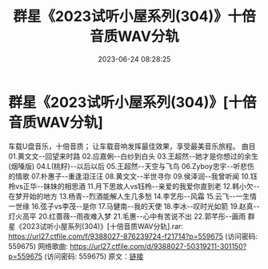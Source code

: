 ﻿---
title: 群星《2023试听小屋系列(304)》十倍音质WAV分轨
date: 2023-06-24 08:28:25
categories: WAV车载音乐、镜像
tags: 华语中文
---
# 群星《2023试听小屋系列(304)》[十倍音质WAV分轨]

车载U盘音乐，十倍音质；
让车载音响发挥最佳效果，享受最美音乐旅程。
曲目
01.黄文文--回望来时路
02.应嘉俐--白纱到白头
03.王超然--她才是你想过的余生(烟嗓版)
04.L(桃籽)--以后以后
05.王超然--天空与飞鸟
06.Zyboy忠宇--听悲伤的情歌
07.朴惠子--重逢泪汪汪
08.黄文文--半世寻你
09.侯泽润--我曾听闻
10.钰柃vs正华--妹妹的相思酒
11.月下思故人vs钰柃--亲爱的我爱你直到老
12.韩小欠--在梦开始的地方
13.杨青--烈酒能解人生几多愁
14.李艺彤--风霜
15.云飞--一生情一世缘
16.弦子vs李茂--是你
17.马健南--我的天使
18.李冰--叹时光如箭
19.赵真--灯火高平
20.红蔷薇--雨夜难入梦
21.毛惠--心中有苦说不出
22.郭芊彤--画雨
群星《2023试听小屋系列(304)》[十倍音质WAV分轨].rar: https://url27.ctfile.com/f/9388027-876239724-f21714?p=559675
(访问密码: 559675)
网络歌曲: https://url27.ctfile.com/d/9388027-50319211-301150?p=559675
(访问密码: 559675)
原文：[链接](https://blog.sina.com.cn/s/blog_1647c7e76010312h0.html)